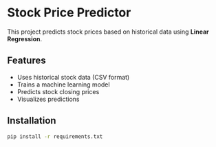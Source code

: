 # Stock Price Predictor

This project predicts stock prices based on historical data using **Linear Regression**.

## Features
- Uses historical stock data (CSV format)
- Trains a machine learning model
- Predicts stock closing prices
- Visualizes predictions

## Installation
```bash
pip install -r requirements.txt
